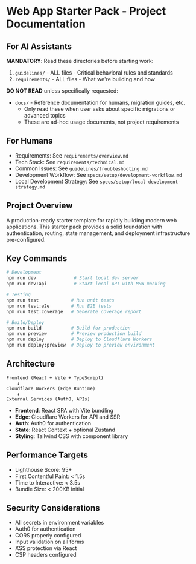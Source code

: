 # Web App Starter Pack - Project Documentation

## For AI Assistants
**MANDATORY**: Read these directories before starting work:
1. `guidelines/` - ALL files - Critical behavioral rules and standards
2. `requirements/` - ALL files - What we're building and how

**DO NOT READ** unless specifically requested:
- `docs/` - Reference documentation for humans, migration guides, etc.
  - Only read these when user asks about specific migrations or advanced topics
  - These are ad-hoc usage documents, not project requirements

## For Humans
- Requirements: See `requirements/overview.md`  
- Tech Stack: See `requirements/technical.md`
- Common Issues: See `guidelines/troubleshooting.md`
- Development Workflow: See `specs/setup/development-workflow.md`
- Local Development Strategy: See `specs/setup/local-development-strategy.md`

## Project Overview
A production-ready starter template for rapidly building modern web applications. This starter pack provides a solid foundation with authentication, routing, state management, and deployment infrastructure pre-configured.

## Key Commands
```bash
# Development
npm run dev              # Start local dev server
npm run dev:api          # Start local API with MSW mocking

# Testing
npm run test            # Run unit tests
npm run test:e2e        # Run E2E tests
npm run test:coverage   # Generate coverage report

# Build/Deploy
npm run build           # Build for production
npm run preview         # Preview production build
npm run deploy          # Deploy to Cloudflare Workers
npm run deploy:preview  # Deploy to preview environment
```

## Architecture
```
Frontend (React + Vite + TypeScript)
    ↓
Cloudflare Workers (Edge Runtime)
    ↓
External Services (Auth0, APIs)
```

- **Frontend**: React SPA with Vite bundling
- **Edge**: Cloudflare Workers for API and SSR
- **Auth**: Auth0 for authentication
- **State**: React Context + optional Zustand
- **Styling**: Tailwind CSS with component library

## Performance Targets
- Lighthouse Score: 95+
- First Contentful Paint: < 1.5s
- Time to Interactive: < 3.5s
- Bundle Size: < 200KB initial

## Security Considerations
- All secrets in environment variables
- Auth0 for authentication
- CORS properly configured
- Input validation on all forms
- XSS protection via React
- CSP headers configured